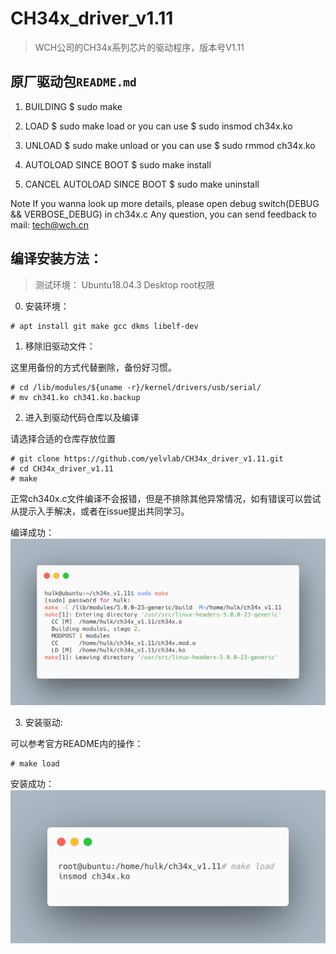 # CH34x_driver_v1.11

> WCH公司的CH34x系列芯片的驱动程序，版本号V1.11


## 原厂驱动包`README.md`

1. BUILDING
 $ sudo make

2. LOAD
 $ sudo make load
 or you can use
 $ sudo insmod ch34x.ko
 
3. UNLOAD
 $ sudo make unload
 or you can use
 $ sudo rmmod ch34x.ko
 
4. AUTOLOAD SINCE BOOT
  $ sudo make install
  
5. CANCEL AUTOLOAD SINCE BOOT
  $ sudo make uninstall
  
Note
  If you wanna look up more details, please open debug switch(DEBUG && VERBOSE_DEBUG) in ch34x.c
  Any question, you can send feedback to mail: tech@wch.cn


## 编译安装方法：

> 测试环境： Ubuntu18.04.3 Desktop
> root权限

0. 安装环境：

```
# apt install git make gcc dkms libelf-dev
```

1. 移除旧驱动文件：

这里用备份的方式代替删除，备份好习惯。

```
# cd /lib/modules/${uname -r}/kernel/drivers/usb/serial/
# mv ch341.ko ch341.ko.backup
```

2. 进入到驱动代码仓库以及编译

请选择合适的仓库存放位置
```
# git clone https://github.com/yelvlab/CH34x_driver_v1.11.git
# cd CH34x_driver_v1.11
# make
```

正常ch340x.c文件编译不会报错，但是不排除其他异常情况，如有错误可以尝试从提示入手解决，或者在issue提出共同学习。

编译成功：
![编译OK](/make_ok.png)

3. 安装驱动:

可以参考官方README内的操作：

```
# make load
```

安装成功：
![安装OK](/make_load_ok.png)
